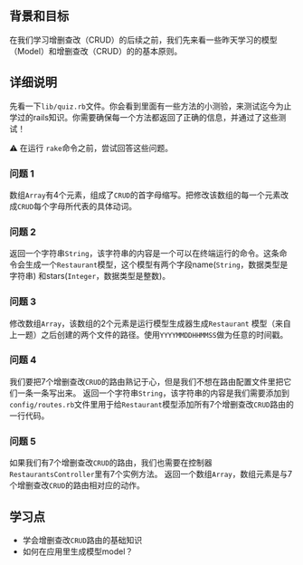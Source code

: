 ## 背景和目标

在我们学习增删查改（CRUD）的后续之前，我们先来看一些昨天学习的模型（Model）和增删查改（CRUD）的的基本原则。

## 详细说明
先看一下`lib/quiz.rb`文件。你会看到里面有一些方法的小测验，来测试迄今为止学过的rails知识。你需要确保每一个方法都返回了正确的信息，并通过了这些测试！

⚠️ 在运行 `rake`命令之前，尝试回答这些问题。

### 问题 1
数组`Array`有4个元素，组成了`CRUD`的首字母缩写。把修改该数组的每一个元素改成`CRUD`每个字母所代表的具体动词。

### 问题 2
返回一个字符串`String`，该字符串的内容是一个可以在终端运行的命令。这条命令会生成一个`Restaurant`模型，这个模型有两个字段name(`String`，数据类型是字符串) 和stars(`Integer`，数据类型是整数)。

### 问题 3
修改数组`Array`，该数组的2个元素是运行模型生成器生成`Restaurant` 模型（来自上一题）之后创建的两个文件的路径。使用`YYYYMMDDHHMMSS`做为任意的时间戳。

### 问题 4
我们要把7个增删查改`CRUD`的路由熟记于心，但是我们不想在路由配置文件里把它们一条一条写出来。
返回一个字符串`String`，该字符串的内容是我们需要添加到`config/routes.rb`文件里用于给`Restaurant`模型添加所有7个增删查改`CRUD`路由的一行代码。

### 问题 5
如果我们有7个增删查改`CRUD`的路由，我们也需要在控制器`RestaurantsController`里有7个实例方法。
返回一个数组`Array`，数组元素是与7个增删查改`CRUD`的路由相对应的动作。

## 学习点

- 学会增删查改`CRUD`路由的基础知识
- 如何在应用里生成模型model？
